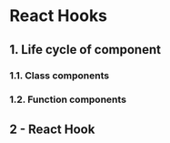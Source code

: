 # React Hooks

## 1. Life cycle of component

### 1.1. Class components


### 1.2. Function components

## 2 - React Hook